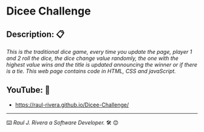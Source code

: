# Dicee Challenge

## Description: 📋

_This is the traditional dice game, every time you update the page, player 1 and 2 roll the dice, the dice change value randomly, the one with the highest value wins and the title is updated announcing the winner or if there is a tie. This web page contains code in HTML, CSS and javaScript._

## YouTube: 🚀

* https://raul-rivera.github.io/Dicee-Challenge/

---
⌨️ _Raul J. Rivera a Software Developer._ 🛠️ 😊  
